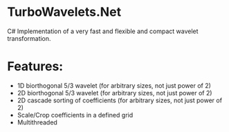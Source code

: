 # TurboWavelets.Net
C# Implementation of a very fast and flexible and compact wavelet transformation.
# Features:
- 1D biorthogonal 5/3 wavelet (for arbitrary sizes, not just power of 2)
- 2D biorthogonal 5/3 wavelet (for arbitrary sizes, not just power of 2)
- 2D cascade sorting of coefficients  (for arbitrary sizes, not just power of 2)
- Scale/Crop coefficients in a defined grid
- Multithreaded

